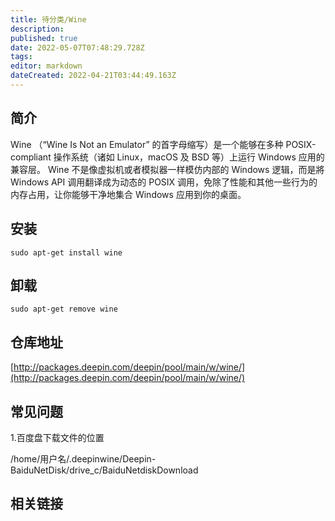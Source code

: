 ```yaml
---
title: 待分类/Wine
description: 
published: true
date: 2022-05-07T07:48:29.728Z
tags: 
editor: markdown
dateCreated: 2022-04-21T03:44:49.163Z
---
```


## 简介

Wine （“Wine Is Not an Emulator” 的首字母缩写）是一个能够在多种 POSIX-compliant 操作系统（诸如 Linux，macOS 及 BSD 等）上运行 Windows 应用的兼容层。 Wine 不是像虚拟机或者模拟器一样模仿内部的 Windows 逻辑，而是將 Windows API 调用翻译成为动态的 POSIX 调用，免除了性能和其他一些行为的内存占用，让你能够干净地集合 Windows 应用到你的桌面。

## 安装

`sudo apt-get install wine`

## 卸载

`sudo apt-get remove wine`

## 仓库地址

[http://packages.deepin.com/deepin/pool/main/w/wine/](http://packages.deepin.com/deepin/pool/main/w/wine/)

## 常见问题

1.百度盘下载文件的位置

/home/用户名/.deepinwine/Deepin-BaiduNetDisk/drive_c/BaiduNetdiskDownload

## 相关链接
